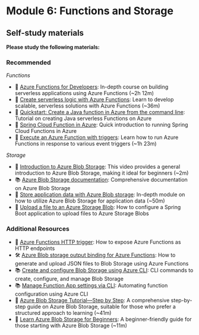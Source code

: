 # Module 6: Functions and Storage

## Self-study materials

**Please study the following materials:**

### Recommended

*Functions*
- 🎥 [Azure Functions for Developers](https://www.linkedin.com/learning/azure-functions-for-developers-24637001): In-depth course on building serverless applications using Azure Functions (~2h 12m)
- 📄 [Create serverless logic with Azure Functions](https://learn.microsoft.com/en-us/training/modules/create-serverless-logic-with-azure-functions/): Learn to develop scalable, serverless solutions with Azure Functions (~36m)
- 📄 [Quickstart: Create a Java function in Azure from the command line](https://learn.microsoft.com/en-us/azure/azure-functions/create-first-function-cli-java?tabs=windows%2Cbash%2Cazure-cli%2Cbrowser): Tutorial on creating Java serverless Functions on Azure
- 📄 [Spring Cloud Function in Azure](https://learn.microsoft.com/en-us/azure/developer/java/spring-framework/getting-started-with-spring-cloud-function-in-azure): Quick introduction to running Spring Cloud Functions in Azure
- 📄 [Execute an Azure Function with triggers](https://docs.microsoft.com/en-us/learn/modules/execute-azure-function-with-triggers/): Learn how to run Azure Functions in response to various event triggers (~1h 23m)

*Storage*
- 🎥 [Introduction to Azure Blob Storage](https://www.youtube.com/watch?v=fQwxPqYIUfI): This video provides a general introduction to Azure Blob Storage, making it ideal for beginners (~2m)
- 📚 [Azure Blob Storage documentation](https://learn.microsoft.com/en-us/azure/storage/blobs/): Comprehensive documentation on Azure Blob Storage
- 📄 [Store application data with Azure Blob storage](https://learn.microsoft.com/en-us/training/modules/store-app-data-with-azure-blob-storage/): In-depth module on how to utilize Azure Blob Storage for application data (~50m)
- 📄 [Upload a file to an Azure Storage Blob](https://learn.microsoft.com/en-us/azure/developer/java/spring-framework/configure-spring-boot-starter-java-app-with-azure-storage): How to configure a Spring Boot application to upload files to Azure Storage Blobs

### Additional Resources

- 📄 [Azure Functions HTTP trigger](https://learn.microsoft.com/en-us/azure/azure-functions/functions-bindings-http-webhook-trigger?tabs=java): How to expose Azure Functions as HTTP endpoints
- 🛠️ [Azure Blob storage output binding for Azure Functions](https://learn.microsoft.com/en-us/azure/azure-functions/functions-bindings-storage-blob-output?tabs=java): How to generate and upload JSON files to Blob Storage using Azure Functions
- 📚 [Create and configure Blob Storage using Azure CLI](https://learn.microsoft.com/en-us/cli/azure/storage/blob?view=azure-cli-latest): CLI commands to create, configure, and manage Blob Storage
- 📚 [Manage Function App settings via CLI](https://learn.microsoft.com/en-us/cli/azure/functionapp/config?view=azure-cli-latest): Automating function configuration using Azure CLI
- 🎥 [Azure Blob Storage Tutorial—Step by Step](https://www.youtube.com/watch?v=dgGV2HlVE9E): A comprehensive step-by-step guide on Azure Blob Storage, suitable for those who prefer a structured approach to learning (~41m)
- 🎥 [Learn Azure Blob Storage for Beginners](https://www.youtube.com/watch?v=S5nqaQRHXrE): A beginner-friendly guide for those starting with Azure Blob Storage (~11m)

